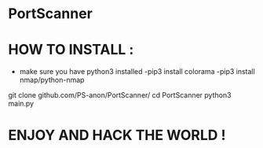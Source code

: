 # PortScanner
# HOW TO INSTALL :
- make sure you have python3 installed
-pip3 install colorama
-pip3 install nmap/python-nmap

git clone github.com/PS-anon/PortScanner/
cd PortScanner 
python3 main.py

# ENJOY AND HACK THE WORLD !
